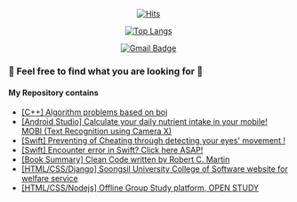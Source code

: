 <div align=center>
	
  [![Hits](https://hits.seeyoufarm.com/api/count/incr/badge.svg?url=https%3A%2F%2Fgithub.com%2Fzzsza)](https://hits.seeyoufarm.c022om) 
	

  [![Top Langs](https://github-readme-stats.vercel.app/api/top-langs/?username=yeahsilver&layout=compact)](https://github.com/anuraghazra/github-readme-stats)


  [![Gmail Badge](https://img.shields.io/badge/Gmail-d14836?style=flat-square&logo=Gmail&logoColor=white&link=mailto:gjdpdms2005@gmail.com)](mailto:gjdpdms2005@gmail.com)

  </div>
  
### 🔭  Feel free to find what you are looking for 🔭
#### My Repository contains
- [[C++] Algorithm problems based on boj](https://github.com/yeahsilver/algorithm)
- [[Android Studio] Calculate your daily nutrient intake in your mobile! MOBI (Text Recognition using Camera X)](https://github.com/yeasilver/MOBI)
- [[Swift] Preventing of Cheating through detecting your eyes' movement !](https://github.com/SSU-imonitor/imonitor-app)
- [[Swift] Encounter error in Swift? Click here ASAP!](https://github.com/yeasilver/swift-error-compilation)
- [[Book Summary] Clean Code written by Robert C. Martin](https://github.com/yeasilver/Clean_code)
- [[HTML/CSS/Django] Soongsil University College of Software website for welfare service](https://github.com/jjong0225/HBW)
- [[HTML/CSS/Nodejs] Offline Group Study platform, OPEN STUDY](https://github.com/HamInKyou/openstudy)


<!--
**yeahsilver/yeahsilver** is a ✨ _special_ ✨ repository because its `README.md` (this file) appears on your GitHub profile.

Here are some ideas to get you started:

- 🔭 I’m currently working on ...
- 🌱 I’m currently learning ...
- 👯 I’m looking to collaborate on ...
- 🤔 I’m looking for help with ...
- 💬 Ask me about ...
- 📫 How to reach me: ...
- 😄 Pronouns: ...
- ⚡ Fun fact: ...
-->
